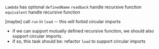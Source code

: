 `Lambda` has optional `definedName`
`readback` handle recursive function
`equivalent` handle recursive function

[maybe] call `run` in `load` -- this will forbid circular imports

- if we can support mutually defined recursive function,
  we should also support circular imports.
- if so, this task should be: refactor `load` to support circular imports
